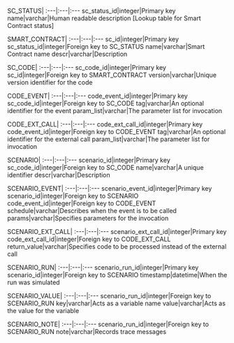 SC_STATUS|
:---|:---|:---
sc_status_id|integer|Primary key
name|varchar|Human readable description
[Lookup table for Smart Contract status]

SMART_CONTRACT|
:---|:---|:---
sc_id|integer|Primary key
sc_status_id|integer|Foreign key to SC_STATUS
name|varchar|Smart Contract name
descr|varchar|Description

SC_CODE|
:---|:---|:---
sc_code_id|integer|Primary key
sc_id|integer|Foreign key to SMART_CONTRACT
version|varchar|Unique version identifier for the code

CODE_EVENT|
:---|:---|:---
code_event_id|integer|Primary key
sc_code_id|integer|Foreign key to SC_CODE
tag|varchar|An optional identifier for the event
param_list|varchar|The parameter list for invocation

CODE_EXT_CALL|
:---|:---|:---
code_ext_call_id|integer|Primary key
code_event_id|integer|Foreign key to CODE_EVENT
tag|varchar|An optional identifier for the external call
param_list|varchar|The parameter list for invocation

SCENARIO|
:---|:---|:---
scenario_id|integer|Primary key
sc_code_id|integer|Foreign key to SC_CODE
name|varchar|A unique identifier
descr|varchar|Description

SCENARIO_EVENT|
:---|:---|:---
scenario_event_id|integer|Primary key
scenario_id|integer|Foreign key to SCENARIO
code_event_id|integer|Foreign key to CODE_EVENT
schedule|varchar|Describes when the event is to be called
params|varchar|Specifies parameters for the invocation

SCENARIO_EXT_CALL|
:---|:---|:---
scenario_ext_call_id|integer|Primary key
code_ext_call_id|integer|Foreign key to CODE_EXT_CALL
return_value|varchar|Specifies code to be processed instead of the external call

SCENARIO_RUN|
:---|:---|:---
scenario_run_id|integer|Primary key
scenario_id|integer|Foreign key to SCENARIO
timestamp|datetime|When the run was simulated

SCENARIO_VALUE|
:---|:---|:---
scenario_run_id|integer|Foreign key to SCENARIO_RUN
key|varchar|Acts as a variable name
value|varchar|Acts as the value for the variable

SCENARIO_NOTE|
:---|:---|:---
scenario_run_id|integer|Foreign key to SCENARIO_RUN
note|varchar|Records trace messages
